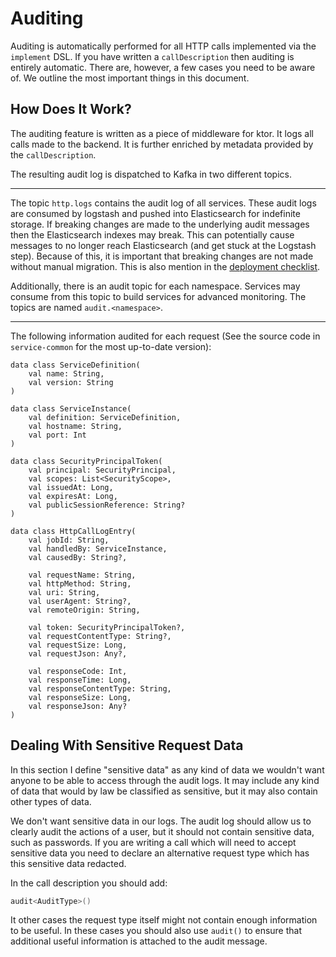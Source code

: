 # Auditing

Auditing is automatically performed for all HTTP calls implemented via the
`implement` DSL. If you have written a `callDescription` then auditing is
entirely automatic. There are, however, a few cases you need to be aware of.
We outline the most important things in this document.

## How Does It Work?

The auditing feature is written as a piece of middleware for ktor. It logs all
calls made to the backend. It is further enriched by metadata provided by the
`callDescription`.

The resulting audit log is dispatched to Kafka in two different topics. 

---

The topic `http.logs` contains the audit log of all services. These audit
logs are consumed by logstash and pushed into Elasticsearch for indefinite
storage. If breaking changes are made to the underlying audit messages then
the Elasticsearch indexes may break. This can potentially cause messages to no
longer reach Elasticsearch (and get stuck at the Logstash step). Because of
this, it is important that breaking changes are not made without manual
migration. This is also mention in the [deployment checklist](./deployment.md).

Additionally, there is an audit topic for each namespace. Services may consume
from this topic to build services for advanced monitoring. The topics are named
`audit.<namespace>`.

---

The following information audited for each request (See the source code in
`service-common` for the most up-to-date version):

```
data class ServiceDefinition(
    val name: String, 
    val version: String
)

data class ServiceInstance(
    val definition: ServiceDefinition, 
    val hostname: String, 
    val port: Int
)

data class SecurityPrincipalToken(
    val principal: SecurityPrincipal,
    val scopes: List<SecurityScope>,
    val issuedAt: Long,
    val expiresAt: Long,
    val publicSessionReference: String?
)

data class HttpCallLogEntry(
    val jobId: String,
    val handledBy: ServiceInstance,
    val causedBy: String?,

    val requestName: String,
    val httpMethod: String,
    val uri: String,
    val userAgent: String?,
    val remoteOrigin: String,

    val token: SecurityPrincipalToken?,
    val requestContentType: String?,
    val requestSize: Long,
    val requestJson: Any?,

    val responseCode: Int,
    val responseTime: Long,
    val responseContentType: String,
    val responseSize: Long,
    val responseJson: Any?
)
```

## Dealing With Sensitive Request Data

In this section I define "sensitive data" as any kind of data we wouldn't
want anyone to be able to access through the audit logs. It may include any
kind of data that would by law be classified as sensitive, but it may also
contain other types of data.

We don't want sensitive data in our logs. The audit log should allow us to
clearly audit the actions of a user, but it should not contain sensitive data,
such as passwords. If you are writing a call which will need to accept sensitive
data you need to declare an alternative request type which has this sensitive
data redacted. 

In the call description you should add:

```kotlin
audit<AuditType>()
```

It other cases the request type itself might not contain enough information
to be useful. In these cases you should also use `audit()` to ensure that
additional useful information is attached to the audit message.